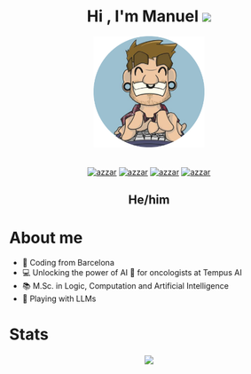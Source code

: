 <h1 align="center">Hi , I'm Manuel <img src="https://media.giphy.com/media/hvRJCLFzcasrR4ia7z/giphy.gif" width="35"></h1>

<p align="center">
  <img style="display: inline; margin: 0 auto; height: 200px; width: 200px;" src="https://github.com/manmorjim/manmorjim/raw/main/profile_pic.png" />
</p>

<p align="center"> 
  <samp>
    <p align="center">
      <br/>
      <a href="https://www.linkedin.com/in/manmorjim/" target="_blank"><img align="center"
         src="https://img.shields.io/badge/linkedin-%231DA1F2.svg?style=for-the-badge&logo=linkedin&logoColor=white"
         alt="azzar" height="30"/></a>
      <a href="mailto:manmorjim@gmail.com"><img align="center"
         src="https://img.shields.io/badge/gmail-EA4335.svg?style=for-the-badge&logo=gmail&logoColor=white"
         alt="azzar" height="30"/></a>
      <a href="https://twitter.com/manmorjim" target="_blank"><img align="center"
         src="https://img.shields.io/badge/twitter-1DA1F2.svg?style=for-the-badge&logo=twitter&logoColor=white"
         alt="azzar" height="30"/></a>
      <a href="https://discordapp.com/users/1085529617798017064" target="_blank"><img align="center"
         src="https://img.shields.io/badge/discord-5865F2.svg?style=for-the-badge&logo=discord&logoColor=white"
         alt="azzar" height="30"/></a>
    </p>
  </samp>
</p>
  <h2 align="center">He/him</h2>


# About me

- :round_pushpin: Coding from Barcelona
- :computer: Unlocking the power of AI 🤖 for oncologists at Tempus AI
- :books: M.Sc. in Logic, Computation and Artificial Intelligence
- :seedling: Playing with LLMs

# Stats

<p align="center">
  <a href="https://github.com/anuraghazra/github-readme-stats">
    <img align="center" src="https://github-readme-stats.vercel.app/api?username=manmorjim&count_private=true&bg_color=282c34&text_color=d19a66&title_color=e06c75" />
  </a>
</p>
